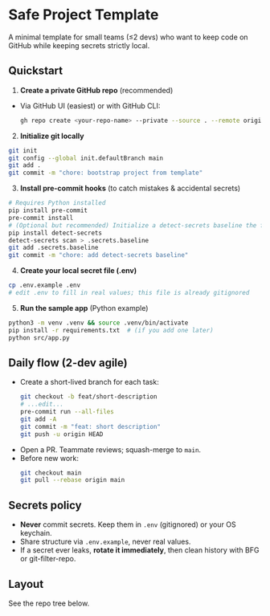 # Safe Project Template

A minimal template for small teams (≤2 devs) who want to keep code on GitHub while keeping secrets strictly local.

## Quickstart

1) **Create a private GitHub repo** (recommended)
- Via GitHub UI (easiest) or with GitHub CLI:
  ```bash
  gh repo create <your-repo-name> --private --source . --remote origin --push
  ```

2) **Initialize git locally**
```bash
git init
git config --global init.defaultBranch main
git add .
git commit -m "chore: bootstrap project from template"
```

3) **Install pre-commit hooks** (to catch mistakes & accidental secrets)
```bash
# Requires Python installed
pip install pre-commit
pre-commit install
# (Optional but recommended) Initialize a detect-secrets baseline the first time:
pip install detect-secrets
detect-secrets scan > .secrets.baseline
git add .secrets.baseline
git commit -m "chore: add detect-secrets baseline"
```

4) **Create your local secret file (.env)**
```bash
cp .env.example .env
# edit .env to fill in real values; this file is already gitignored
```

5) **Run the sample app** (Python example)
```bash
python3 -m venv .venv && source .venv/bin/activate
pip install -r requirements.txt  # (if you add one later)
python src/app.py
```

## Daily flow (2-dev agile)
- Create a short-lived branch for each task:
  ```bash
  git checkout -b feat/short-description
  # ...edit...
  pre-commit run --all-files
  git add -A
  git commit -m "feat: short description"
  git push -u origin HEAD
  ```
- Open a PR. Teammate reviews; squash-merge to `main`.
- Before new work:
  ```bash
  git checkout main
  git pull --rebase origin main
  ```

## Secrets policy
- **Never** commit secrets. Keep them in `.env` (gitignored) or your OS keychain.
- Share structure via `.env.example`, never real values.
- If a secret ever leaks, **rotate it immediately**, then clean history with BFG or git-filter-repo.

## Layout
See the repo tree below.
